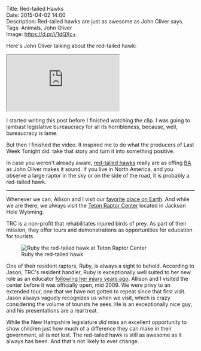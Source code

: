Title: Red-tailed Hawks  
Date: 2015-04-02 14:00  
Description: Red-tailed hawks are just as awesome as John Oliver says.  
Tags: Animals, John Oliver  
Image: https://d.pr/i/1dQXc+  

Here's John Oliver talking about the red-tailed hawk:

<iframe class="radius" src="https://www.youtube.com/embed/uiN_-AEhTpk" allowfullscreen></iframe>

I started writing this post before I finished watching the clip. I was going to lambast legislative bureaucracy for all its horribleness, because, well, bureaucracy is lame. 

But then I finished the video. It inspired me to do what the producers of Last Week Tonight did: take that story and turn it into something positive. 

In case you weren't already aware, [red-tailed hawks][1] really are as effing [BA][2] as John Oliver makes it sound. If you live in North America, and you observe a large raptor in the sky or on the side of the road, it is probably a red-tailed hawk. 

***

Whenever we can, Allison and I visit our [favorite place on Earth][3]. And while we are there, we always visit the [Teton Raptor Center][4] located in Jackson Hole Wyoming. 

TRC is a non-profit that rehabilitates injured birds of prey. As part of their mission, they offer tours and demonstrations as opportunities for education for tourists. 

<figure>
	<img src="https://d.pr/i/1dQXc+" alt="Ruby the red-tailed hawk at Teton Raptor Center" title="Ruby the red-tailed hawk at Teton Raptor Center">
	<figcaption>Ruby the red-tailed hawk</figcaption>
</figure>

One of their resident raptors, Ruby, is always a sight to behold. According to Jason, TRC's resident handler, Ruby is exceptionally well suited to her new role as an educator [following her injury years ago][5]. Allison and I visited the center before it was officially open, mid 2009. We were privy to an extended tour, one that we have not gotten to repeat since that first visit. Jason always vaguely recognizes us when we visit, which is crazy considering the volume of tourists he sees. He is an exceptionally nice guy, and his presentations are a real treat. 

While the New Hampshire legislature *did* miss an excellent opportunity to show children just how much of a difference they can make in their government, all is not lost. The red-tailed hawk is still as awesome as it always has been. And that's not likely to ever change.

[1]: https://en.wikipedia.org/wiki/Red-tailed_Hawk "Wikipedia: Red-tailed hawks"
[2]: http://www.urbandictionary.com/define.php?term=BA&defid=1081389 "Urban Dictionary: 'BA'"
[3]: http://www.nps.gov/grte/ "Grand Teton National Park"
[4]: http://www.tetonraptorcenter.org "Teton Raptor Center"
[5]: http://www.tetonraptorcenter.org/meet-the-birds.html "'Meet the Birds' of Teton Raptor Center"